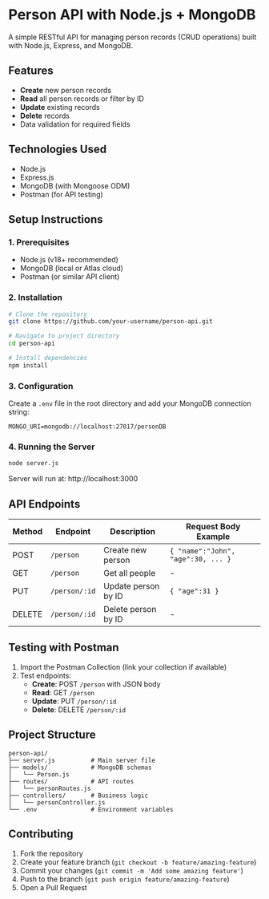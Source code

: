 # Person API with Node.js + MongoDB

A simple RESTful API for managing person records (CRUD operations) built with Node.js, Express, and MongoDB.

## Features

- **Create** new person records
- **Read** all person records or filter by ID
- **Update** existing records
- **Delete** records
- Data validation for required fields

## Technologies Used

- Node.js
- Express.js
- MongoDB (with Mongoose ODM)
- Postman (for API testing)

## Setup Instructions

### 1. Prerequisites

- Node.js (v18+ recommended)
- MongoDB (local or Atlas cloud)
- Postman (or similar API client)

### 2. Installation

```bash
# Clone the repository
git clone https://github.com/your-username/person-api.git

# Navigate to project directory
cd person-api

# Install dependencies
npm install
```

### 3. Configuration

Create a `.env` file in the root directory and add your MongoDB connection string:

```env
MONGO_URI=mongodb://localhost:27017/personDB
```

### 4. Running the Server

```bash
node server.js
```

Server will run at: http://localhost:3000

## API Endpoints

| Method | Endpoint | Description | Request Body Example |
|--------|----------|-------------|---------------------|
| POST | `/person` | Create new person | `{ "name":"John", "age":30, ... }` |
| GET | `/person` | Get all people | - |
| PUT | `/person/:id` | Update person by ID | `{ "age":31 }` |
| DELETE | `/person/:id` | Delete person by ID | - |

## Testing with Postman

1. Import the Postman Collection (link your collection if available)
2. Test endpoints:
   - **Create**: POST `/person` with JSON body
   - **Read**: GET `/person`
   - **Update**: PUT `/person/:id`
   - **Delete**: DELETE `/person/:id`

## Project Structure

```
person-api/
├── server.js          # Main server file
├── models/            # MongoDB schemas
│   └── Person.js      
├── routes/            # API routes
│   └── personRoutes.js
├── controllers/       # Business logic
│   └── personController.js
└── .env               # Environment variables
```

## Contributing

1. Fork the repository
2. Create your feature branch (`git checkout -b feature/amazing-feature`)
3. Commit your changes (`git commit -m 'Add some amazing feature'`)
4. Push to the branch (`git push origin feature/amazing-feature`)
5. Open a Pull Request
